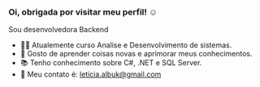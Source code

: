### Oi, obrigada por visitar meu perfil! ☺

Sou desenvolvedora Backend
- 👩‍💻 Atualemente curso Analise e Desenvolvimento de sistemas.
- 💜 Gosto de aprender coisas novas e aprimorar meus conhecimentos.
- 📚 Tenho conhecimento sobre C#, .NET e SQL Server.
- 📧 Meu contato é: leticia.albuk@gmail.com
<!--
**leticialbuk/leticialbuk** is a ✨ _special_ ✨ repository because its `README.md` (this file) appears on your GitHub profile.

